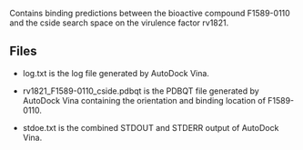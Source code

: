 Contains binding predictions between the bioactive compound F1589-0110 and the cside search space on the virulence factor rv1821.

## Files

- log.txt is the log file generated by AutoDock Vina.

- rv1821_F1589-0110_cside.pdbqt is the PDBQT file generated by AutoDock Vina containing the orientation and binding location of F1589-0110.

- stdoe.txt is the combined STDOUT and STDERR output of AutoDock Vina.

